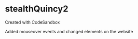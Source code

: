 # stealthQuincy2
Created with CodeSandbox

Added mouseover events and changed elements on the website
